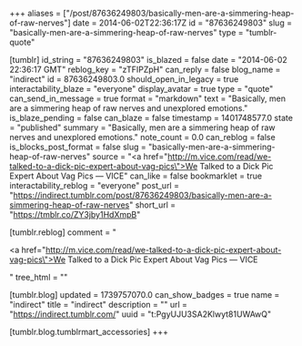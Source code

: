 +++
aliases = ["/post/87636249803/basically-men-are-a-simmering-heap-of-raw-nerves"]
date = 2014-06-02T22:36:17Z
id = "87636249803"
slug = "basically-men-are-a-simmering-heap-of-raw-nerves"
type = "tumblr-quote"

[tumblr]
id_string = "87636249803"
is_blazed = false
date = "2014-06-02 22:36:17 GMT"
reblog_key = "zTFIPZpH"
can_reply = false
blog_name = "indirect"
id = 87636249803.0
should_open_in_legacy = true
interactability_blaze = "everyone"
display_avatar = true
type = "quote"
can_send_in_message = true
format = "markdown"
text = "Basically, men are a simmering heap of raw nerves and unexplored emotions."
is_blaze_pending = false
can_blaze = false
timestamp = 1401748577.0
state = "published"
summary = "Basically, men are a simmering heap of raw nerves and unexplored emotions."
note_count = 0.0
can_reblog = false
is_blocks_post_format = false
slug = "basically-men-are-a-simmering-heap-of-raw-nerves"
source = "<a href=\"http://m.vice.com/read/we-talked-to-a-dick-pic-expert-about-vag-pics\">We Talked to a Dick Pic Expert About Vag Pics — VICE</a>"
can_like = false
bookmarklet = true
interactability_reblog = "everyone"
post_url = "https://indirect.tumblr.com/post/87636249803/basically-men-are-a-simmering-heap-of-raw-nerves"
short_url = "https://tmblr.co/ZY3jby1HdXmpB"

[tumblr.reblog]
comment = "<p><a href=\"http://m.vice.com/read/we-talked-to-a-dick-pic-expert-about-vag-pics\">We Talked to a Dick Pic Expert About Vag Pics — VICE</a></p>"
tree_html = ""

[tumblr.blog]
updated = 1739757070.0
can_show_badges = true
name = "indirect"
title = "indirect"
description = ""
url = "https://indirect.tumblr.com/"
uuid = "t:PgyUJU3SA2Klwyt81UWAwQ"

[tumblr.blog.tumblrmart_accessories]
+++
